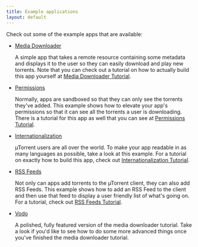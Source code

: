 ```yaml
---
title: Example applications
layout: default
---
```


Check out some of the example apps that are available:

- [Media Downloader](https://github.com/bittorrent/apps-sdk/tree/master/examples/media_downloader/)

  A simple app that takes a remote resource containing some metadata and
  displays it to the user so they can easily download and play new
  torrents. Note that you can check out a tutorial on how to actually build
  this app yourself at [Media Downloader
  Tutorial](../doc/tutorials/media_downloader.html).

- [Permissions](https://github.com/bittorrent/apps-sdk/tree/master/examples/permissions/)

  Normally, apps are sandboxed so that they can only see the torrents they've
  added. This example shows how to elevate your app's permissions so that it
  can see all the torrents a user is downloading. There is a tutorial for this
  app as well that you can see at [Permissions
  Tutorial](../doc/tutorials/permissions_tutorial.html).

- [Internationalization](https://github.com/bittorrent/apps-sdk/tree/master/examples/media_downloader_i18n/)

  &micro;Torrent users are all over the world. To make your app readable in as
  many languages as possible, take a look at this example. For a tutorial on
  exactly how to build this app, check out [Internationalization
  Tutorial](../doc/tutorials/i18n_tutorial.html).

- [RSS Feeds](https://github.com/bittorrent/apps-sdk/tree/master/examples/linux_tracker/)

  Not only can apps add torrents to the &micro;Torrent client, they can also
  add RSS Feeds. This example shows how to add an RSS Feed to the client and
  then use that feed to display a user friendly list of what's going on. For a
  tutorial, check out [RSS Feeds Tutorial](../doc/tutorials/feeds.html).

- [Vodo](https://github.com/bittorrent/apps-sdk/tree/master/examples/vodo/)

  A polished, fully featured version of the media downloader tutorial. Take a
  look if you'd like to see how to do some more advanced things once you've
  finished the media downloader tutorial.
